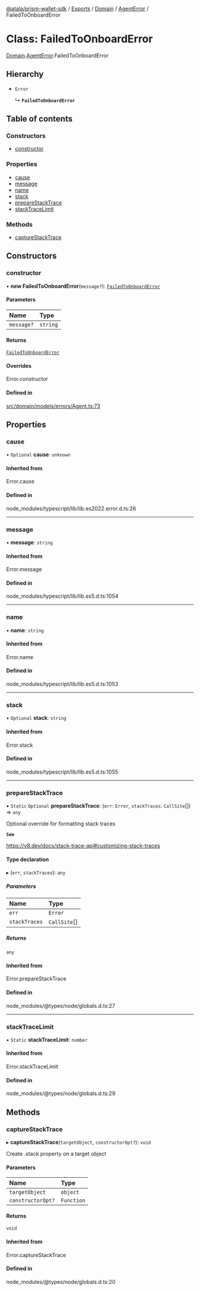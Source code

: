 [@atala/prism-wallet-sdk](../README.md) / [Exports](../modules.md) / [Domain](../modules/Domain.md) / [AgentError](../modules/Domain.AgentError.md) / FailedToOnboardError

# Class: FailedToOnboardError

[Domain](../modules/Domain.md).[AgentError](../modules/Domain.AgentError.md).FailedToOnboardError

## Hierarchy

- `Error`

  ↳ **`FailedToOnboardError`**

## Table of contents

### Constructors

- [constructor](Domain.AgentError.FailedToOnboardError.md#constructor)

### Properties

- [cause](Domain.AgentError.FailedToOnboardError.md#cause)
- [message](Domain.AgentError.FailedToOnboardError.md#message)
- [name](Domain.AgentError.FailedToOnboardError.md#name)
- [stack](Domain.AgentError.FailedToOnboardError.md#stack)
- [prepareStackTrace](Domain.AgentError.FailedToOnboardError.md#preparestacktrace)
- [stackTraceLimit](Domain.AgentError.FailedToOnboardError.md#stacktracelimit)

### Methods

- [captureStackTrace](Domain.AgentError.FailedToOnboardError.md#capturestacktrace)

## Constructors

### constructor

• **new FailedToOnboardError**(`message?`): [`FailedToOnboardError`](Domain.AgentError.FailedToOnboardError.md)

#### Parameters

| Name | Type |
| :------ | :------ |
| `message?` | `string` |

#### Returns

[`FailedToOnboardError`](Domain.AgentError.FailedToOnboardError.md)

#### Overrides

Error.constructor

#### Defined in

[src/domain/models/errors/Agent.ts:73](https://github.com/input-output-hk/atala-prism-wallet-sdk-ts/blob/1ffdae52df023bad4ba1a76cf6d76793dfc29b80/src/domain/models/errors/Agent.ts#L73)

## Properties

### cause

• `Optional` **cause**: `unknown`

#### Inherited from

Error.cause

#### Defined in

node_modules/typescript/lib/lib.es2022.error.d.ts:26

___

### message

• **message**: `string`

#### Inherited from

Error.message

#### Defined in

node_modules/typescript/lib/lib.es5.d.ts:1054

___

### name

• **name**: `string`

#### Inherited from

Error.name

#### Defined in

node_modules/typescript/lib/lib.es5.d.ts:1053

___

### stack

• `Optional` **stack**: `string`

#### Inherited from

Error.stack

#### Defined in

node_modules/typescript/lib/lib.es5.d.ts:1055

___

### prepareStackTrace

▪ `Static` `Optional` **prepareStackTrace**: (`err`: `Error`, `stackTraces`: `CallSite`[]) => `any`

Optional override for formatting stack traces

**`See`**

https://v8.dev/docs/stack-trace-api#customizing-stack-traces

#### Type declaration

▸ (`err`, `stackTraces`): `any`

##### Parameters

| Name | Type |
| :------ | :------ |
| `err` | `Error` |
| `stackTraces` | `CallSite`[] |

##### Returns

`any`

#### Inherited from

Error.prepareStackTrace

#### Defined in

node_modules/@types/node/globals.d.ts:27

___

### stackTraceLimit

▪ `Static` **stackTraceLimit**: `number`

#### Inherited from

Error.stackTraceLimit

#### Defined in

node_modules/@types/node/globals.d.ts:29

## Methods

### captureStackTrace

▸ **captureStackTrace**(`targetObject`, `constructorOpt?`): `void`

Create .stack property on a target object

#### Parameters

| Name | Type |
| :------ | :------ |
| `targetObject` | `object` |
| `constructorOpt?` | `Function` |

#### Returns

`void`

#### Inherited from

Error.captureStackTrace

#### Defined in

node_modules/@types/node/globals.d.ts:20
